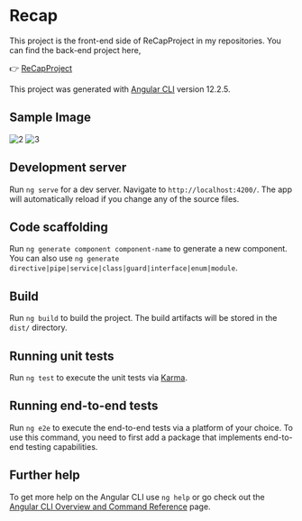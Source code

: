# Recap
This project is the front-end side of ReCapProject in my repositories. You can find the back-end project here,

:point_right:  [ReCapProject](https://github.com/senozanAleyna/ReCapProject)

This project was generated with [Angular CLI](https://github.com/angular/angular-cli) version 12.2.5.


## Sample Image
![2](https://user-images.githubusercontent.com/91387768/136710493-a34eda40-9ae5-4ef5-a383-dda54f67983d.png)
![3](https://user-images.githubusercontent.com/91387768/136710501-5ab29bf6-9eaa-4fa5-8a45-d5fef60fc421.png)


## Development server

Run `ng serve` for a dev server. Navigate to `http://localhost:4200/`. The app will automatically reload if you change any of the source files.

## Code scaffolding

Run `ng generate component component-name` to generate a new component. You can also use `ng generate directive|pipe|service|class|guard|interface|enum|module`.

## Build

Run `ng build` to build the project. The build artifacts will be stored in the `dist/` directory.

## Running unit tests

Run `ng test` to execute the unit tests via [Karma](https://karma-runner.github.io).

## Running end-to-end tests

Run `ng e2e` to execute the end-to-end tests via a platform of your choice. To use this command, you need to first add a package that implements end-to-end testing capabilities.

## Further help

To get more help on the Angular CLI use `ng help` or go check out the [Angular CLI Overview and Command Reference](https://angular.io/cli) page.
